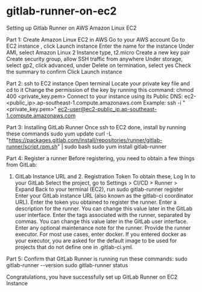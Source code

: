 # gitlab-runner-on-ec2
Setting up Gitlab Runner on AWS Amazon Linux EC2

Part 1: Create Amazon Linux EC2 in AWS
 Go to your AWS account
 Go to EC2 instance , click Launch instance
 Enter the name for the instance
 Under AMI, select Amazon Linux 2
 Instance type, t2.micro
 Create a new key pair
 Create security group, allow SSH traffic from anywhere
 Under storage, select gp2, click advanced, under Delete on termination, select yes
 Check the summary to confirm
 Click Launch instance

Part 2: ssh to EC2 instance
 Open terminal
 Locate your private key file and cd to it
 Change the permission of the key by running this command:
  chmod 400 <private_key.pem>
 Connect to your instance using its Public DNS:
  ec2-<public_ip>.ap-southeast-1.compute.amazonaws.com
 Example:
  ssh -i "<private_key.pem>" ec2-user@ec2-public_ip.ap-southeast-1.compute.amazonaws.com
 
Part 3: Installing GitLab Runner
 Once ssh to EC2 done, install by running these commands
  sudo yum update
  curl -L "https://packages.gitlab.com/install/repositories/runner/gitlab-runner/script.rpm.sh" | sudo bash
  sudo yum install gitlab-runner
 
Part 4: Register a runner
 Before registering, you need to obtain a few things from GitLab:
 1. GitLab Instance URL and 2. Registration Token
 To obtain these, Log In to your GitLab
 Select the project, go to Settings > CI/CD > Runner > Expand
 Back to your terminal (EC2), run
  sudo gitlab-runner register
 Enter your GitLab instance URL (also known as the gitlab-ci coordinator URL).
 Enter the token you obtained to register the runner.
 Enter a description for the runner. You can change this value later in the GitLab user interface.
 Enter the tags associated with the runner, separated by commas. You can change this value later in the GitLab user interface.
 Enter any optional maintenance note for the runner.
 Provide the runner executor. For most use cases, enter docker.
 If you entered docker as your executor, you are asked for the default image to be used for projects that do not define one in .gitlab-ci.yml.

Part 5: Confirm that GitLab Runner is running
 run these commands:
  sudo gitlab-runner --version
  sudo gitlab-runner status
  
Congratulations, you have successfully set up GitLab Runner on EC2 Instance
